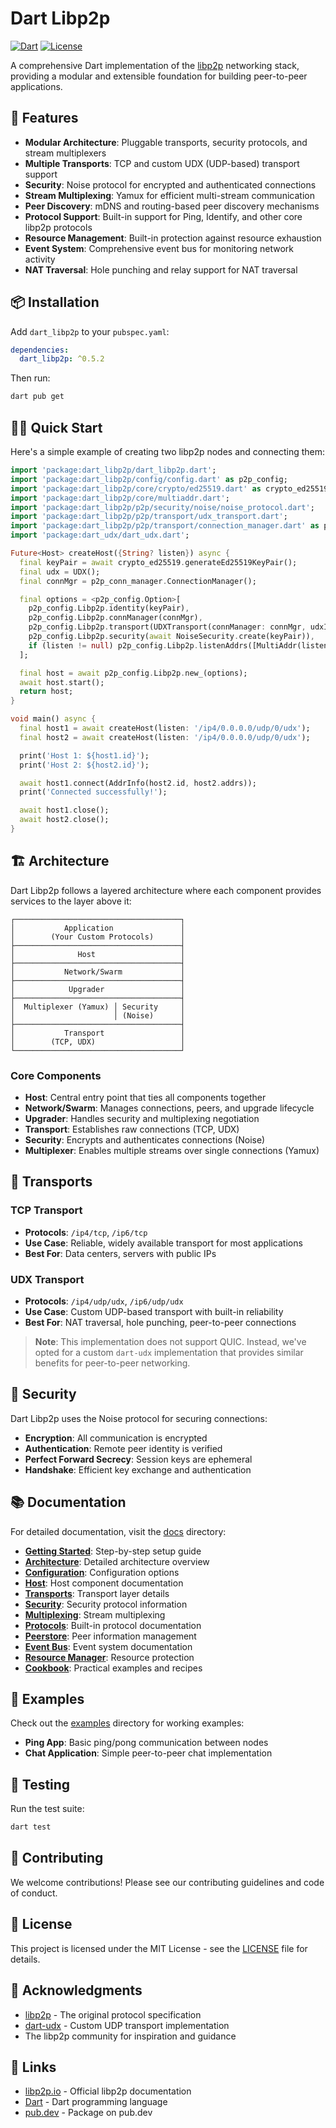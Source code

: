 # Dart Libp2p

[![Dart](https://img.shields.io/badge/Dart-3.5+-blue.svg)](https://dart.dev/)
[![License](https://img.shields.io/badge/License-MIT-green.svg)](LICENSE)

A comprehensive Dart implementation of the [libp2p](https://libp2p.io/) networking stack, providing a modular and extensible foundation for building peer-to-peer applications.

## 🚀 Features

- **Modular Architecture**: Pluggable transports, security protocols, and stream multiplexers
- **Multiple Transports**: TCP and custom UDX (UDP-based) transport support
- **Security**: Noise protocol for encrypted and authenticated connections
- **Stream Multiplexing**: Yamux for efficient multi-stream communication
- **Peer Discovery**: mDNS and routing-based peer discovery mechanisms
- **Protocol Support**: Built-in support for Ping, Identify, and other core libp2p protocols
- **Resource Management**: Built-in protection against resource exhaustion
- **Event System**: Comprehensive event bus for monitoring network activity
- **NAT Traversal**: Hole punching and relay support for NAT traversal

## 📦 Installation

Add `dart_libp2p` to your `pubspec.yaml`:

```yaml
dependencies:
  dart_libp2p: ^0.5.2
```

Then run:

```bash
dart pub get
```

## 🏃‍♂️ Quick Start

Here's a simple example of creating two libp2p nodes and connecting them:

```dart
import 'package:dart_libp2p/dart_libp2p.dart';
import 'package:dart_libp2p/config/config.dart' as p2p_config;
import 'package:dart_libp2p/core/crypto/ed25519.dart' as crypto_ed25519;
import 'package:dart_libp2p/core/multiaddr.dart';
import 'package:dart_libp2p/p2p/security/noise/noise_protocol.dart';
import 'package:dart_libp2p/p2p/transport/udx_transport.dart';
import 'package:dart_libp2p/p2p/transport/connection_manager.dart' as p2p_conn_manager;
import 'package:dart_udx/dart_udx.dart';

Future<Host> createHost({String? listen}) async {
  final keyPair = await crypto_ed25519.generateEd25519KeyPair();
  final udx = UDX();
  final connMgr = p2p_conn_manager.ConnectionManager();

  final options = <p2p_config.Option>[
    p2p_config.Libp2p.identity(keyPair),
    p2p_config.Libp2p.connManager(connMgr),
    p2p_config.Libp2p.transport(UDXTransport(connManager: connMgr, udxInstance: udx)),
    p2p_config.Libp2p.security(await NoiseSecurity.create(keyPair)),
    if (listen != null) p2p_config.Libp2p.listenAddrs([MultiAddr(listen)]),
  ];

  final host = await p2p_config.Libp2p.new_(options);
  await host.start();
  return host;
}

void main() async {
  final host1 = await createHost(listen: '/ip4/0.0.0.0/udp/0/udx');
  final host2 = await createHost(listen: '/ip4/0.0.0.0/udp/0/udx');

  print('Host 1: ${host1.id}');
  print('Host 2: ${host2.id}');

  await host1.connect(AddrInfo(host2.id, host2.addrs));
  print('Connected successfully!');

  await host1.close();
  await host2.close();
}
```

## 🏗️ Architecture

Dart Libp2p follows a layered architecture where each component provides services to the layer above it:

```
┌─────────────────────────────────────┐
│           Application               │
│        (Your Custom Protocols)      │
├─────────────────────────────────────┤
│              Host                   │
├─────────────────────────────────────┤
│           Network/Swarm             │
├─────────────────────────────────────┤
│            Upgrader                 │
├─────────────────────────────────────┤
│  Multiplexer (Yamux) │ Security     │
│                      │ (Noise)      │
├─────────────────────────────────────┤
│           Transport                 │
│        (TCP, UDX)                   │
└─────────────────────────────────────┘
```

### Core Components

- **Host**: Central entry point that ties all components together
- **Network/Swarm**: Manages connections, peers, and upgrade lifecycle
- **Upgrader**: Handles security and multiplexing negotiation
- **Transport**: Establishes raw connections (TCP, UDX)
- **Security**: Encrypts and authenticates connections (Noise)
- **Multiplexer**: Enables multiple streams over single connections (Yamux)

## 🚛 Transports

### TCP Transport
- **Protocols**: `/ip4/tcp`, `/ip6/tcp`
- **Use Case**: Reliable, widely available transport for most applications
- **Best For**: Data centers, servers with public IPs

### UDX Transport
- **Protocols**: `/ip4/udp/udx`, `/ip6/udp/udx`
- **Use Case**: Custom UDP-based transport with built-in reliability
- **Best For**: NAT traversal, hole punching, peer-to-peer connections

> **Note**: This implementation does not support QUIC. Instead, we've opted for a custom `dart-udx` implementation that provides similar benefits for peer-to-peer networking.

## 🔐 Security

Dart Libp2p uses the Noise protocol for securing connections:

- **Encryption**: All communication is encrypted
- **Authentication**: Remote peer identity is verified
- **Perfect Forward Secrecy**: Session keys are ephemeral
- **Handshake**: Efficient key exchange and authentication

## 📚 Documentation

For detailed documentation, visit the [docs](./doc/) directory:

- **[Getting Started](./doc/getting-started.md)**: Step-by-step setup guide
- **[Architecture](./doc/architecture.md)**: Detailed architecture overview
- **[Configuration](./doc/configuration.md)**: Configuration options
- **[Host](./doc/host.md)**: Host component documentation
- **[Transports](./doc/transports.md)**: Transport layer details
- **[Security](./doc/security.md)**: Security protocol information
- **[Multiplexing](./doc/multiplexing.md)**: Stream multiplexing
- **[Protocols](./doc/protocols.md)**: Built-in protocol documentation
- **[Peerstore](./doc/peerstore.md)**: Peer information management
- **[Event Bus](./doc/event-bus.md)**: Event system documentation
- **[Resource Manager](./doc/resource-manager.md)**: Resource protection
- **[Cookbook](./doc/cookbook.md)**: Practical examples and recipes

## 🧪 Examples

Check out the [examples](./bin/) directory for working examples:

- **Ping App**: Basic ping/pong communication between nodes
- **Chat Application**: Simple peer-to-peer chat implementation

## 🧪 Testing

Run the test suite:

```bash
dart test
```

## 🤝 Contributing

We welcome contributions! Please see our contributing guidelines and code of conduct.

## 📄 License

This project is licensed under the MIT License - see the [LICENSE](LICENSE) file for details.

## 🙏 Acknowledgments

- [libp2p](https://libp2p.io/) - The original protocol specification
- [dart-udx](https://pub.dev/packages/dart_udx) - Custom UDP transport implementation
- The libp2p community for inspiration and guidance

## 🔗 Links

- [libp2p.io](https://libp2p.io/) - Official libp2p documentation
- [Dart](https://dart.dev/) - Dart programming language
- [pub.dev](https://pub.dev/packages/dart_libp2p) - Package on pub.dev 
